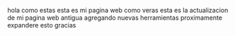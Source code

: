 hola como estas esta es mi pagina web como veras esta es la actualizacion de mi pagina web antigua agregando nuevas herramientas 
proximamente expandere esto gracias 
